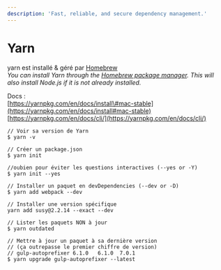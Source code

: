 ```yaml
---
description: 'Fast, reliable, and secure dependency management.'
---
```


# Yarn

yarn est installé & géré par [Homebrew](homebrew.md)  
_You can install Yarn through the_ [_Homebrew package manager_](https://brew.sh/)_. This will also install Node.js if it is not already installed._

Docs :  
[https://yarnpkg.com/en/docs/install\#mac-stable](https://yarnpkg.com/en/docs/install#mac-stable)  
[https://yarnpkg.com/en/docs/cli/](https://yarnpkg.com/en/docs/cli/)  


```text
// Voir sa version de Yarn
$ yarn -v

// Créer un package.json
$ yarn init

//oubien pour éviter les questions interactives (--yes or -Y)
$ yarn init --yes

// Installer un paquet en devDependencies (--dev or -D)
$ yarn add webpack --dev

// Installer une version spécifique
yarn add susy@2.2.14 --exact --dev

// Lister les paquets NON à jour
$ yarn outdated

// Mettre à jour un paquet à sa dernière version
// (ça outrepasse le premier chiffre de version)
// gulp-autoprefixer 6.1.0   6.1.0  7.0.1
$ yarn upgrade gulp-autoprefixer --latest
```

